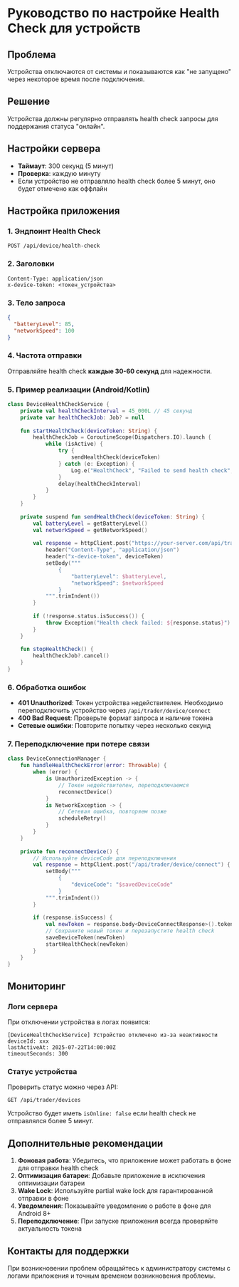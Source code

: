 # Руководство по настройке Health Check для устройств

## Проблема
Устройства отключаются от системы и показываются как "не запущено" через некоторое время после подключения.

## Решение
Устройства должны регулярно отправлять health check запросы для поддержания статуса "онлайн".

## Настройки сервера
- **Таймаут**: 300 секунд (5 минут)
- **Проверка**: каждую минуту
- Если устройство не отправляло health check более 5 минут, оно будет отмечено как оффлайн

## Настройка приложения

### 1. Эндпоинт Health Check

```
POST /api/device/health-check
```

### 2. Заголовки

```http
Content-Type: application/json
x-device-token: <токен_устройства>
```

### 3. Тело запроса

```json
{
  "batteryLevel": 85,
  "networkSpeed": 100
}
```

### 4. Частота отправки

Отправляйте health check **каждые 30-60 секунд** для надежности.

### 5. Пример реализации (Android/Kotlin)

```kotlin
class DeviceHealthCheckService {
    private val healthCheckInterval = 45_000L // 45 секунд
    private var healthCheckJob: Job? = null
    
    fun startHealthCheck(deviceToken: String) {
        healthCheckJob = CoroutineScope(Dispatchers.IO).launch {
            while (isActive) {
                try {
                    sendHealthCheck(deviceToken)
                } catch (e: Exception) {
                    Log.e("HealthCheck", "Failed to send health check", e)
                }
                delay(healthCheckInterval)
            }
        }
    }
    
    private suspend fun sendHealthCheck(deviceToken: String) {
        val batteryLevel = getBatteryLevel()
        val networkSpeed = getNetworkSpeed()
        
        val response = httpClient.post("https://your-server.com/api/trader/devices/health-check") {
            header("Content-Type", "application/json")
            header("x-device-token", deviceToken)
            setBody("""
                {
                    "batteryLevel": $batteryLevel,
                    "networkSpeed": $networkSpeed
                }
            """.trimIndent())
        }
        
        if (!response.status.isSuccess()) {
            throw Exception("Health check failed: ${response.status}")
        }
    }
    
    fun stopHealthCheck() {
        healthCheckJob?.cancel()
    }
}
```

### 6. Обработка ошибок

- **401 Unauthorized**: Токен устройства недействителен. Необходимо переподключить устройство через `/api/trader/device/connect`
- **400 Bad Request**: Проверьте формат запроса и наличие токена
- **Сетевые ошибки**: Повторите попытку через несколько секунд

### 7. Переподключение при потере связи

```kotlin
class DeviceConnectionManager {
    fun handleHealthCheckError(error: Throwable) {
        when (error) {
            is UnauthorizedException -> {
                // Токен недействителен, переподключаемся
                reconnectDevice()
            }
            is NetworkException -> {
                // Сетевая ошибка, повторяем позже
                scheduleRetry()
            }
        }
    }
    
    private fun reconnectDevice() {
        // Используйте deviceCode для переподключения
        val response = httpClient.post("/api/trader/device/connect") {
            setBody("""
                {
                    "deviceCode": "$savedDeviceCode"
                }
            """.trimIndent())
        }
        
        if (response.isSuccess) {
            val newToken = response.body<DeviceConnectResponse>().token
            // Сохраните новый токен и перезапустите health check
            saveDeviceToken(newToken)
            startHealthCheck(newToken)
        }
    }
}
```

## Мониторинг

### Логи сервера
При отключении устройства в логах появится:
```
[DeviceHealthCheckService] Устройство отключено из-за неактивности
deviceId: xxx
lastActiveAt: 2025-07-22T14:00:00Z
timeoutSeconds: 300
```

### Статус устройства
Проверить статус можно через API:
```
GET /api/trader/devices
```

Устройство будет иметь `isOnline: false` если health check не отправлялся более 5 минут.

## Дополнительные рекомендации

1. **Фоновая работа**: Убедитесь, что приложение может работать в фоне для отправки health check
2. **Оптимизация батареи**: Добавьте приложение в исключения оптимизации батареи
3. **Wake Lock**: Используйте partial wake lock для гарантированной отправки в фоне
4. **Уведомления**: Показывайте уведомление о работе в фоне для Android 8+
5. **Переподключение**: При запуске приложения всегда проверяйте актуальность токена

## Контакты для поддержки

При возникновении проблем обращайтесь к администратору системы с логами приложения и точным временем возникновения проблемы.